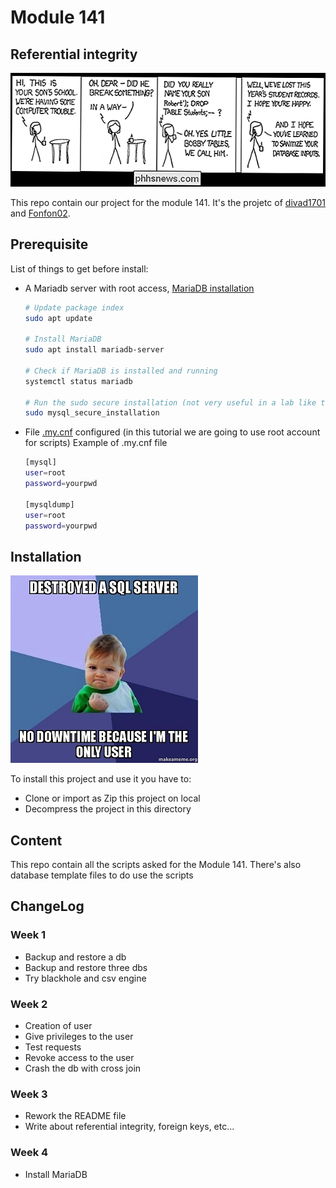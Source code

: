 # Module 141

## Referential integrity

![alt text]( ./pictures/1.png "SQL meme 1")

This repo contain our project for the module 141. It's the projetc of [divad1701](https://github.com/divad1701) and [Fonfon02](https://github.com/Fonfon02).

## Prerequisite
List of things to get before install:
  - A Mariadb server with root access, [MariaDB installation](https://www.tecmint.com/connect-to-mysql-without-root-password/)
    ```bash
    # Update package index
    sudo apt update
    
    # Install MariaDB
    sudo apt install mariadb-server
    
    # Check if MariaDB is installed and running
    systemctl status mariadb
    
    # Run the sudo secure installation (not very useful in a lab like this one)
    sudo mysql_secure_installation
    ```
  - File [.my.cnf](https://www.tecmint.com/connect-to-mysql-without-root-password/) configured (in this tutorial we are going to use root account for scripts)
    Example of .my.cnf file
    ```bash
    [mysql]
    user=root
    password=yourpwd
  
    [mysqldump]
    user=root
    password=yourpwd
    ```
## Installation 
![alt text]( ./pictures/2.jpg "SQL meme 2")

To install this project and use it you have to:
  - Clone or import as Zip this project on local
  - Decompress the project in this directory

## Content
This repo contain all the scripts asked for the Module 141. There's also database template files to do use the scripts

## ChangeLog
### Week 1 
  - Backup and restore a db
  - Backup and restore three dbs
  - Try blackhole and csv engine

### Week 2 
  - Creation of user
  - Give privileges to the user 
  - Test requests
  - Revoke access to the user
  - Crash the db with cross join

### Week 3 
  - Rework the README file
  - Write about referential integrity, foreign keys, etc...

### Week 4 
  - Install MariaDB
